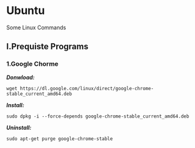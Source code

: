 # Ubuntu
Some Linux Commands

## I.Prequiste Programs</h2>
### 1.Google Chorme</h3>

***Donwload:***

`wget https://dl.google.com/linux/direct/google-chrome-stable_current_amd64.deb`
 
***Install:***
 
`sudo dpkg -i --force-depends google-chrome-stable_current_amd64.deb`

***Uninstall:***

`sudo apt-get purge google-chrome-stable`


